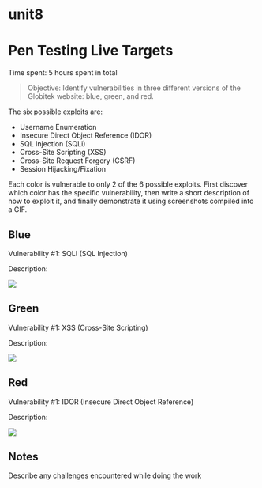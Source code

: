 # unit8

# Pen Testing Live Targets

Time spent: 5 hours spent in total

> Objective: Identify vulnerabilities in three different versions of the Globitek website: blue, green, and red.

The six possible exploits are:

* Username Enumeration
* Insecure Direct Object Reference (IDOR)
* SQL Injection (SQLi)
* Cross-Site Scripting (XSS)
* Cross-Site Request Forgery (CSRF)
* Session Hijacking/Fixation

Each color is vulnerable to only 2 of the 6 possible exploits. First discover which color has the specific vulnerability, then write a short description of how to exploit it, and finally demonstrate it using screenshots compiled into a GIF.

## Blue

Vulnerability #1: SQLI (SQL Injection)

Description:

<img src="BLUE_sqli.gif">


## Green

Vulnerability #1: XSS (Cross-Site Scripting)

Description:

<img src="Green_XSS.gif">


## Red

Vulnerability #1: IDOR (Insecure Direct Object Reference)

Description:

<img src="Red-Idor.gif">


## Notes

Describe any challenges encountered while doing the work
